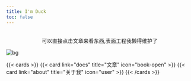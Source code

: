 ```yaml
---
title: I'm Duck
toc: false
---
```

<br>
<div align="center">可以直接点击文章来看东西,表面工程我懒得维护了</div>

![bg](../../wallhaven-85zooo_1920x1080.png)

{{< cards >}}
  {{< card link="docs" title="文章" icon="book-open" >}}
  {{< card link="about" title="关于我" icon="user" >}}
{{< /cards >}}
